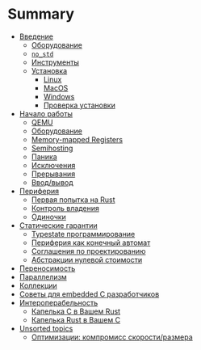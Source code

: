 # Summary

<!--

Definition of the organization of this book is still a work in process.

Refer to https://github.com/rust-embedded/book/issues for
more information and coordination

-->

- [Введение](./intro/index.md)
    - [Оборудование](./intro/hardware.md)
    - [`no_std`](./intro/no-std.md)
    - [Инструменты](./intro/tooling.md)
    - [Установка](./intro/install.md)
        - [Linux](./intro/install/linux.md)
        - [MacOS](./intro/install/macos.md)
        - [Windows](./intro/install/windows.md)
        - [Проверка установки](./intro/install/verify.md)
- [Начало работы](./start/index.md)
  - [QEMU](./start/qemu.md)
  - [Оборудование](./start/hardware.md)
  - [Memory-mapped Registers](./start/registers.md)
  - [Semihosting](./start/semihosting.md)
  - [Паника](./start/panicking.md)
  - [Исключения](./start/exceptions.md)
  - [Прерывания](./start/interrupts.md)
  - [Ввод/вывод](./start/io.md)
- [Периферия](./peripherals/index.md)
    - [Первая попытка на Rust](./peripherals/a-first-attempt.md)
    - [Контроль владения](./peripherals/borrowck.md)
    - [Одиночки](./peripherals/singletons.md)
- [Статические гарантии](./static-guarantees/index.md)
    - [Typestate программирование](./static-guarantees/typestate-programming.md)
    - [Периферия как конечный автомат](./static-guarantees/state-machines.md)
    - [Соглашения по проектированию](./static-guarantees/design-contracts.md)
    - [Абстракции нулевой стоимости](./static-guarantees/zero-cost-abstractions.md)
- [Переносимость](./portability/index.md)
- [Параллелизм](./concurrency/index.md)
- [Коллекции](./collections/index.md)
- [Советы для embedded C разработчиков](./c-tips/index.md)
    <!-- TODO: Define Sections -->
- [Интероперабельность](./interoperability/index.md)
    - [Капелька C в Вашем Rust](./interoperability/c-with-rust.md)
    - [Капелька Rust в Вашем C](./interoperability/rust-with-c.md)
- [Unsorted topics](./unsorted/index.md)
  - [Оптимизации: компромисс скорости/размера](./unsorted/speed-vs-size.md)
